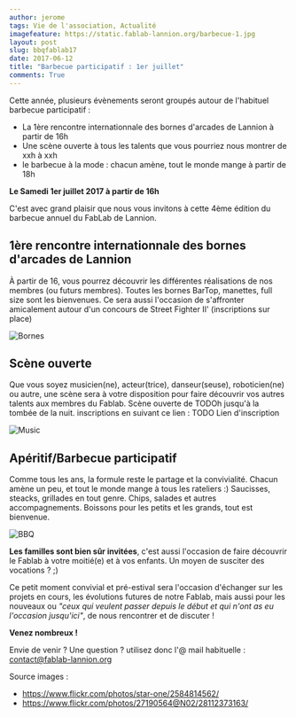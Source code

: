 ```yaml
---
author: jerome
tags: Vie de l'association, Actualité
imagefeature: https://static.fablab-lannion.org/barbecue-1.jpg
layout: post
slug: bbqfablab17
date: 2017-06-12
title: "Barbecue participatif : 1er juillet"
comments: True
---
```


Cette année, plusieurs évènements seront groupés autour de l'habituel barbecue participatif :
* La 1ère rencontre internationnale des bornes d'arcades de Lannion à partir de 16h
* Une scène ouverte à tous les talents que vous pourriez nous montrer de xxh à xxh
* le barbecue à la mode : chacun amène, tout le monde mange à partir de 18h


**Le Samedi 1er juillet 2017 à partir de 16h**

C'est avec grand plaisir que nous vous invitons à cette 4ème édition du barbecue annuel du FabLab de Lannion.

## 1ère rencontre internationnale des bornes d'arcades de Lannion
À partir de 16, vous pourrez découvrir les différentes réalisations de nos membres (ou futurs membres).
Toutes les bornes BarTop, manettes, full size sont les bienvenues.
Ce sera aussi l'occasion de s'affronter amicalement autour d'un concours de Street Fighter II'
(inscriptions sur place)

![Bornes](http://wiki.fablab-lannion.org/images/thumb/6/67/Rw_IMG_20160313_174559.jpg/320px-Rw_IMG_20160313_174559.jpg)

## Scène ouverte
Que vous soyez musicien(ne), acteur(trice), danseur(seuse), roboticien(ne) ou autre, une scène sera à votre disposition
pour faire découvrir vos autres talents aux membres du Fablab.
Scène ouverte de TODOh jusqu'à la tombée de la nuit.
inscriptions en suivant ce lien : TODO Lien d'inscription

![Music](http://static.fablab-lannion.org/music_band.jpg)

## Apéritif/Barbecue participatif
Comme tous les ans, la formule reste le partage et la convivialité.
Chacun amène un peu, et tout le monde mange à tous les rateliers :)
Saucisses, steacks, grillades en tout genre. Chips, salades et autres accompagnements.
Boissons pour les petits et les grands, tout est bienvenue.

![BBQ](https://static.fablab-lannion.org/bbq_320.jpg)

**Les familles sont bien sûr invitées**, c'est aussi l'occasion de faire découvrir le Fablab à votre moitié(e) et à vos enfants.
Un moyen de susciter des vocations ? ;)

Ce petit moment convivial et pré-estival sera l'occasion d'échanger sur les
projets en cours, les évolutions futures de notre Fablab, mais aussi pour les
nouveaux ou _"ceux qui veulent passer depuis le début et qui n'ont as eu
l'occasion jusqu'ici"_, de nous rencontrer et de discuter !

**Venez nombreux !**

Envie de venir ? Une question ? utilisez donc l'@ mail habituelle :
contact@fablab-lannion.org

Source images :
* https://www.flickr.com/photos/star-one/2584814562/
* https://www.flickr.com/photos/27190564@N02/28112373163/
